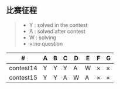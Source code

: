 ## 比赛征程
> * Y : solved in the contest
> * A : solved after contest
> * W : solving
> * ×:no question


  \# |  A  |  B  |  C  |  D  |  E  |  F  |  G  
---|---|---|---|---|---|---|---
| contest14 | Y | Y | Y | A | W | × | ×
| contest15 | Y | Y | A |W|A|×|×
